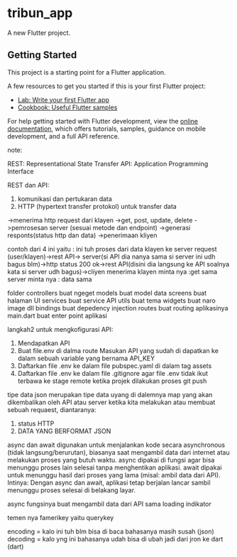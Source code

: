 # tribun_app

A new Flutter project.

## Getting Started

This project is a starting point for a Flutter application.

A few resources to get you started if this is your first Flutter project:

- [Lab: Write your first Flutter app](https://docs.flutter.dev/get-started/codelab)
- [Cookbook: Useful Flutter samples](https://docs.flutter.dev/cookbook)

For help getting started with Flutter development, view the
[online documentation](https://docs.flutter.dev/), which offers tutorials,
samples, guidance on mobile development, and a full API reference.


note: 

REST: Representational State Transfer
API: Application Programming Interface 

REST dan API: 
1. komunikasi dan pertukaran data
2. HTTP (hypertext transfer protokol) untuk transfer data

->menerima http request dari klayen ->get, post, update, delete
->pemrosesan server (sesuai metode dan endpoint)
->generasi responts(status http dan data)
->penerimaan kliyen

contoh dari 4 ini yaitu : 
ini tuh proses dari data klayen ke server
request (user/klayen)->rest API-> server(si API dia nanya sama si server ini udh bagus blm)->http status 200 ok->rest API(disini dia langsung ke API soalnya kata si server udh bagus)->cliyen menerima
klayen minta nya :get sama 
server minta nya : data sama 

folder controllers buat ngeget
models buat model data
screens buat halaman UI
services buat service API
utils buat tema
widgets buat naro image dll
bindings buat depedency injection
routes buat routing aplikasinya
main.dart buat enter point aplikasi


langkah2 untuk mengkofigurasi API:
1. Mendapatkan API
2. Buat file.env di dalma route Masukan API yang sudah di dapatkan ke dalam sebuah variable yang bernama API_KEY
3. Daftarkan file .env ke dalam file pubspec.yaml di dalam tag assets
4. Daftarkan file .env ke dalam file .gitignore agar file .env tidak ikut terbawa ke stage remote ketika projek dilakukan proses git push


tipe data json merupakan tipe data uyang di dalemnya map
yang akan dikembalikan oleh API atau server ketika kita melakukan atau membuat sebuah requaest, diantaranya:

 1. status HTTP
 2. DATA YANG BERFORMAT JSON


 async dan await digunakan untuk menjalankan kode secara asynchronous (tidak langsung/berurutan), biasanya saat mengambil data dari internet atau melakukan proses yang butuh waktu.
async dipakai di fungsi agar bisa menunggu proses lain selesai tanpa menghentikan aplikasi.
await dipakai untuk menunggu hasil dari proses yang lama (misal: ambil data dari API).
Intinya:
Dengan async dan await, aplikasi tetap berjalan lancar sambil menunggu proses selesai di belakang layar.

async fungsinya buat mengambil data dari API sama loading indikator


temen nya famerikey yaitu querykey

encoding = kalo ini tuh blm bisa di baca bahasanya masih susah (json)
decoding = kalo yng ini bahasanya udah bisa di ubah jadi dari jron ke dart (dart)
